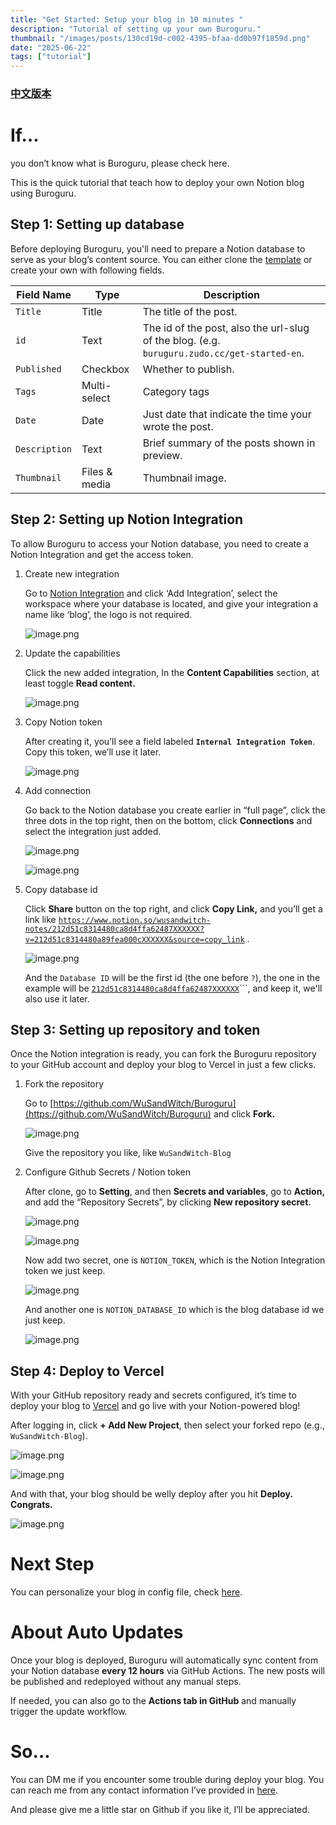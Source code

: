 ```yaml
---
title: "Get Started: Setup your blog in 10 minutes "
description: "Tutorial of setting up your own Buroguru."
thumbnail: "/images/posts/130cd19d-c002-4395-bfaa-dd0b97f1859d.png"
date: "2025-06-22"
tags: ["tutorial"]
---
```


### [中文版本](https://buroguru.zudo.cc/posts/get-started-zh)


# If…


you don’t know what is Buroguru, please check here.


This is the quick tutorial that teach how to deploy your own Notion blog using Buroguru.


## Step 1: Setting up database


Before deploying Buroguru, you'll need to prepare a Notion database to serve as your blog’s content source. You can either clone the [template](/21ad51c831448068b621f3b5def5dd2d) or create your own with following fields.


| Field Name    | Type          | Description                                                                                 |
| ------------- | ------------- | ------------------------------------------------------------------------------------------- |
| `Title`       | Title         | The title of the post.                                                                      |
| `id`          | Text          | The id of the post, also the url-slug of the blog. (e.g. `buruguru.zudo.cc/get-started-en`. |
| `Published`   | Checkbox      | Whether to publish.                                                                         |
| `Tags`        | Multi-select  | Category tags                                                                               |
| `Date`        | Date          | Just date that indicate the time your wrote the post.                                       |
| `Description` | Text          | Brief summary of the posts shown in preview.                                                |
| `Thumbnail`   | Files & media | Thumbnail image.                                                                            |


## Step 2: Setting up Notion Integration


To allow Buroguru to access your Notion database, you need to create a Notion Integration and get the access token.

1. Create new integration

	Go to [Notion Integration](https://www.notion.so/profile/integrations) and click ‘Add Integration’, select the workspace where your database is located, and give your integration a name like ‘blog’, the logo is not required.


	![image.png](/images/posts/ab9c8505-efaa-4933-a98d-3c22c316c0ba.png)

2. Update the capabilities

	Click the new added integration, In the **Content Capabilities** section, at least toggle **Read content.**


	![image.png](/images/posts/27204c32-a691-44c6-bfec-dc5f8564cb2c.png)

3. Copy Notion token

	After creating it, you’ll see a field labeled **`Internal Integration Token`**. Copy this token, we’ll use it later.


	![image.png](/images/posts/d9c38db5-35be-4566-8a28-0e4cf189a8b3.png)

4. Add connection

	Go back to the Notion database you create earlier in “full page”, click the three dots in the top right, then on the bottom, click **Connections** and select the integration just added.


	![image.png](/images/posts/6c5c5aca-0957-4216-a70c-b1e887f60ea8.png)


	![image.png](/images/posts/9a118791-addc-4b51-b379-b317693ed4c7.png)

5. Copy database id

	Click **Share** button on the top right, and click **Copy Link,** and you’ll get a link like [`https://www.notion.so/wusandwitch-notes/212d51c8314480ca8d4ffa62487XXXXXX?v=212d51c8314480a89fea000cXXXXXX&source=copy_link`](https://www.notion.so/wusandwitch-notes/212d51c8314480ca8d4ffa624873e734?v=212d51c8314480a89fea000c43f4e73f) .


	![image.png](/images/posts/88a7314f-3273-4708-b62d-86a2e720ccb5.png)


	And the `Database ID` will be the first id (the one before `?`), the one in the example will be  [`212d51c8314480ca8d4ffa62487XXXXXX`](https://www.notion.so/wusandwitch-notes/212d51c8314480ca8d4ffa624873e734?v=212d51c8314480a89fea000c43f4e73f)```, and keep it, we'll also use it later.


## Step 3: Setting up repository and token


Once the Notion integration is ready, you can fork the Buroguru repository to your GitHub account and deploy your blog to Vercel in just a few clicks.

1. Fork the repository

	Go to [https://github.com/WuSandWitch/Buroguru](https://github.com/WuSandWitch/Buroguru) and click **Fork.**


	![image.png](/images/posts/e5f905fc-e6e9-472e-9779-f4ff29b13476.png)


	Give the repository you like, like `WuSandWitch-Blog`

2. Configure Github Secrets /  Notion token

	After clone, go to **Setting**, and then **Secrets and variables**, go to **Action,** and add the “Repository Secrets”, by clicking **New repository secret.**


	![image.png](/images/posts/0b622fdc-90b3-4f98-8036-2a1ea8f116e5.png)


	![image.png](/images/posts/701a4668-3b30-40c9-a973-c90c0776a04c.png)


	Now add two secret, one is `NOTION_TOKEN`, which is the Notion Integration token we just keep.


	![image.png](/images/posts/d461876b-5634-42b5-a83b-ad2f5412fd06.png)


	And another one is `NOTION_DATABASE_ID` which is the blog database id we just keep.


	![image.png](/images/posts/52990d35-7a4c-4ccb-ade7-d7c2f5949485.png)


## Step 4: Deploy to Vercel


With your GitHub repository ready and secrets configured, it’s time to deploy your blog to [Vercel](https://vercel.com/) and go live with your Notion-powered blog!


After logging in, click **+ Add New Project**, then select your forked repo (e.g., `WuSandWitch-Blog`).


![image.png](/images/posts/ae7f0dd8-374d-474a-a614-49d444c70416.png)


![image.png](/images/posts/430e6c56-8e0b-4401-a6c2-35d768a3f99d.png)


And with that, your blog should be welly deploy after you hit **Deploy. Congrats.**


![image.png](/images/posts/90c79fe2-c6a4-40d7-8386-ee03529a824d.png)


# Next Step


You can personalize your blog in config file, check [here](https://buroguru.zudo.cc/posts/config-guide-en).


# About Auto Updates


Once your blog is deployed, Buroguru will automatically sync content from your Notion database **every 12 hours** via GitHub Actions. The new posts will be published and redeployed without any manual steps.


If needed, you can also go to the **Actions tab in GitHub** and manually trigger the update workflow.


# So…


You can DM me if you encounter some trouble during deploy your blog. You can reach me from any contact information I’ve provided in [here](https://wusandwitch.zudo.cc/).


And please give me a little star on Github if you like it, I’ll be appreciated.

